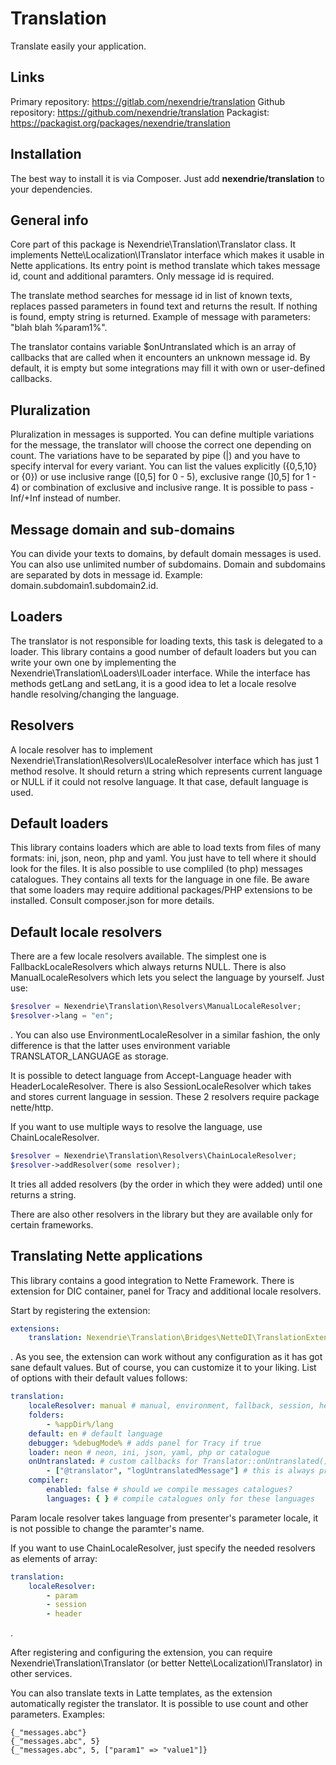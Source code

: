 Translation
==============

Translate easily your application.

Links
-----

Primary repository: https://gitlab.com/nexendrie/translation
Github repository: https://github.com/nexendrie/translation
Packagist: https://packagist.org/packages/nexendrie/translation

Installation
------------
The best way to install it is via Composer. Just add **nexendrie/translation** to your dependencies.

General info
------------

Core part of this package is Nexendrie\Translation\Translator class. It implements Nette\Localization\ITranslator interface which makes it usable in Nette applications. Its entry point is method translate which takes message id, count and additional paramters. Only message id is required.

The translate method searches for message id in list of known texts, replaces passed parameters in found text and returns the result. If nothing is found, empty string is returned. Example of message with parameters: "blah blah %param1%". 

The translator contains variable $onUntranslated which is an array of callbacks that are called when it encounters an unknown message id. By default, it is empty but some integrations may fill it with own or user-defined callbacks.

Pluralization
-------------

Pluralization in messages is supported. You can define multiple variations for the message, the translator will choose the correct one depending on count. The variations have to be separated by pipe (|) and you have to specify interval for every variant. You can list the values explicitly ({0,5,10} or {0}) or use inclusive range ([0,5] for 0 - 5), exclusive range (]0,5] for 1 - 4) or combination of exclusive and inclusive range. It is possible to pass -Inf/+Inf instead of number.

Message domain and sub-domains
------------------------------

You can divide your texts to domains, by default domain messages is used. You can also use unlimited number of subdomains. Domain and subdomains are separated by dots in message id. Example: domain.subdomain1.subdomain2.id. 

Loaders
-----------

The translator is not responsible for loading texts, this task is delegated to a loader. This library contains a good number of default loaders but you can write your own one by implementing the Nexendrie\Translation\Loaders\ILoader interface. While the interface has methods getLang and setLang, it is a good idea to let a locale resolve handle resolving/changing the language.

Resolvers
-------------

A locale resolver has to implement Nexendrie\Translation\Resolvers\ILocaleResolver interface which has just 1 method resolve. It should return a string which represents current language or NULL if it could not resolve language. It that case, default language is used.

Default loaders
---------------

This library contains loaders which are able to load texts from files of many formats: ini, json, neon, php and yaml. You just have to tell where it should look for the files. It is also possible to use compliled (to php) messages catalogues. They contains all texts for the language in one file. Be aware that some loaders may require additional packages/PHP extensions to be installed. Consult composer.json for more details.

Default locale resolvers
-----------------

There are a few locale resolvers available. The simplest one is FallbackLocaleResolvers which always returns NULL. There is also ManualLocaleResolvers which lets you select the language by yourself. Just use:

```php
$resolver = Nexendrie\Translation\Resolvers\ManualLocaleResolver;
$resolver->lang = "en";
```

. You can also use EnvironmentLocaleResolver in a similar fashion, the only difference is that the latter uses environment variable TRANSLATOR_LANGUAGE as storage.

It is possible to detect language from Accept-Language header with HeaderLocaleResolver. There is also SessionLocaleResolver which takes and stores current language in session. These 2 resolvers require package nette/http.

If you want to use multiple ways to resolve the language, use ChainLocaleResolver.

```php
$resolver = Nexendrie\Translation\Resolvers\ChainLocaleResolver;
$resolver->addResolver(some resolver);
```

It tries all added resolvers (by the order in which they were added) until one returns a string.

There are also other resolvers in the library but they are available only for certain frameworks.

Translating Nette applications
------------------------------

This library contains a good integration to Nette Framework. There is extension for DIC container, panel for Tracy and additional locale resolvers.

Start by registering the extension:

```yaml
extensions:
    translation: Nexendrie\Translation\Bridges\NetteDI\TranslationExtension
```

. As you see, the extension can work without any configuration as it has got sane default values. But of course, you can customize it to your liking. List of options with their default values follows:

```yaml
translation:
    localeResolver: manual # manual, environment, fallback, session, header or param
    folders:
        - %appDir%/lang
    default: en # default language
    debugger: %debugMode% # adds panel for Tracy if true
    loader: neon # neon, ini, json, yaml, php or catalogue
    onUntranslated: # custom callbacks for Translator::onUntranslated()
        - ["@translator", "logUntranslatedMessage"] # this is always present unless overwritten with !
    compiler:
        enabled: false # should we compile messages catalogues?
        languages: { } # compile catalogues only for these languages
``` 

Param locale resolver takes language from presenter's parameter locale, it is not possible to change the paramter's name.

If you want to use ChainLocaleResolver, just specify the needed resolvers as elements of array:

```yaml
translation:
    localeResolver:
        - param
        - session
        - header
```

.

After registering and configuring the extension, you can require Nexendrie\Translation\Translator (or better Nette\Localization\ITranslator) in other services.

You can also translate texts in Latte templates, as the extension automatically register the translator. It is possible to use count and other parameters. Examples:

```latte
{_"messages.abc"}
{_"messages.abc", 5}
{_"messages.abc", 5, ["param1" => "value1"]}
```
